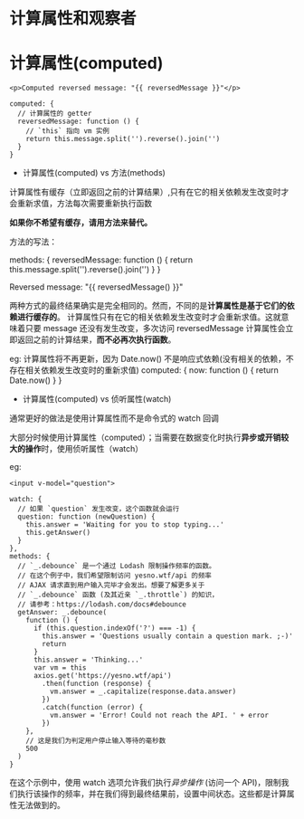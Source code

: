 

计算属性和观察者
=====


# 计算属性(computed)

```
<p>Computed reversed message: "{{ reversedMessage }}"</p>

computed: {
  // 计算属性的 getter
  reversedMessage: function () {
    // `this` 指向 vm 实例
    return this.message.split('').reverse().join('')
  }
}
```

- 计算属性(computed) vs 方法(methods)

计算属性有缓存（立即返回之前的计算结果）,只有在它的相关依赖发生改变时才会重新求值，方法每次需要重新执行函数

**如果你不希望有缓存，请用方法来替代。**

方法的写法：

methods: {
  reversedMessage: function () {
    return this.message.split('').reverse().join('')
  }
}
<p>Reversed message: "{{ reversedMessage() }}"</p>

两种方式的最终结果确实是完全相同的。然而，不同的是**计算属性是基于它们的依赖进行缓存的**。
计算属性只有在它的相关依赖发生改变时才会重新求值。这就意味着只要 message 还没有发生改变，多次访问 reversedMessage 计算属性会立即返回之前的计算结果，**而不必再次执行函数**。

eg: 计算属性将不再更新，因为 Date.now() 不是响应式依赖(没有相关的依赖，不存在相关依赖发生改变时的重新求值)
computed: {
  now: function () {
    return Date.now()
  }
}


- 计算属性(computed) vs 侦听属性(watch)

通常更好的做法是使用计算属性而不是命令式的 watch 回调

大部分时候使用计算属性（computed）；当需要在数据变化时执行**异步或开销较大的操作**时，使用侦听属性（watch）

eg:

```
<input v-model="question">

watch: {
  // 如果 `question` 发生改变，这个函数就会运行
  question: function (newQuestion) {
    this.answer = 'Waiting for you to stop typing...'
    this.getAnswer()
  }
},
methods: {
  // `_.debounce` 是一个通过 Lodash 限制操作频率的函数。
  // 在这个例子中，我们希望限制访问 yesno.wtf/api 的频率
  // AJAX 请求直到用户输入完毕才会发出。想要了解更多关于
  // `_.debounce` 函数 (及其近亲 `_.throttle`) 的知识，
  // 请参考：https://lodash.com/docs#debounce
  getAnswer: _.debounce(
    function () {
      if (this.question.indexOf('?') === -1) {
        this.answer = 'Questions usually contain a question mark. ;-)'
        return
      }
      this.answer = 'Thinking...'
      var vm = this
      axios.get('https://yesno.wtf/api')
        .then(function (response) {
          vm.answer = _.capitalize(response.data.answer)
        })
        .catch(function (error) {
          vm.answer = 'Error! Could not reach the API. ' + error
        })
    },
    // 这是我们为判定用户停止输入等待的毫秒数
    500
  )
}
```

在这个示例中，使用 watch 选项允许我们执行*异步操作* (访问一个 API)，限制我们执行该操作的频率，并在我们得到最终结果前，设置中间状态。这些都是计算属性无法做到的。